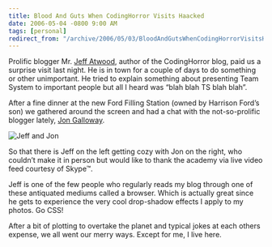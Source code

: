 ```yaml
---
title: Blood And Guts When CodingHorror Visits Haacked
date: 2006-05-04 -0800 9:00 AM
tags: [personal]
redirect_from: "/archive/2006/05/03/BloodAndGutsWhenCodingHorrorVisitsHaacked.aspx/"
---
```


Prolific blogger Mr. [Jeff
Atwood](http://www.codinghorror.com/ "Coding Horror"), author of the
CodingHorror blog, paid us a surprise visit last night. He is in town
for a couple of days to do something or other unimportant. He tried to
explain something about presenting Team System to important people but
all I heard was “blah blah TS blah blah”.

After a fine dinner at the new Ford Filling Station (owned by Harrison
Ford’s son) we gathered around the screen and had a chat with the
not-so-prolific blogger lately, [Jon
Galloway](http://weblogs.asp.net/jgalloway/ "JonGalloway.ToString()").

![Jeff and Jon](https://haacked.com/images/JeffAndJon.JPG)

So that there is Jeff on the left getting cozy with Jon on the right,
who couldn’t make it in person but would like to thank the academy via
live video feed courtesy of Skype™.

Jeff is one of the few people who regularly reads my blog through one of
these antiquated mediums called a browser. Which is actually great since
he gets to experience the very cool drop-shadow effects I apply to my
photos. Go CSS!

After a bit of plotting to overtake the planet and typical jokes at each
others expense, we all went our merry ways. Except for me, I live here.

